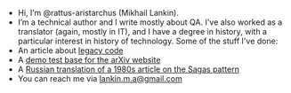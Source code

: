 - Hi, I’m @rattus-aristarchus (Mikhail Lankin).
- I’m a technical author and I write mostly about QA. I've also worked as a translator (again, mostly in IT), and I have a degree in history, with a particular interest in history of technology. Some of the stuff I've done:
- An article about [legacy code](https://dzone.com/articles/legacy-code)
- A [demo test base for the arXiv website](https://github.com/rattus-aristarchus/test_arxiv)
- A [Russian translation of a 1980s article on the Sagas pattern](https://habr.com/ru/users/mikhail-lankin/publications/articles/) 
- You can reach me via lankin.m.a@gmail.com
